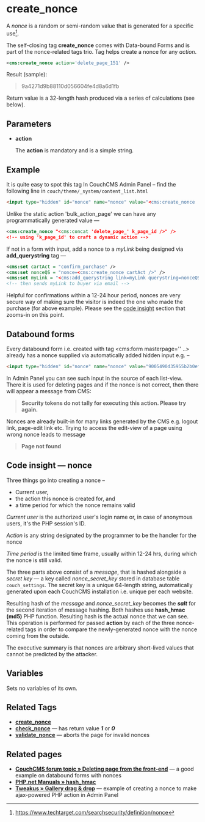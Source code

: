 # create_nonce

A *nonce* is a random or semi-random value that is generated for a specific use[^1].

[^1]: https://www.techtarget.com/searchsecurity/definition/nonce

The self-closing tag **create_nonce** comes with Data-bound Forms and is part of the nonce-related tags trio. Tag helps create a nonce for any *action*.

```xml
<cms:create_nonce action='delete_page_151' />
```

Result (sample):

> 9a4271d9b88110d056604fe4d8a6d1fb

Return value is a 32-length hash produced via a series of calculations (see below).

## Parameters

* **action**

  The **action** is mandatory and is a simple string.

## Example

It is quite easy to spot this tag In CouchCMS Admin Panel – find the following line in `couch/theme/_system/content_list.html`

```html
<input type="hidden" id="nonce" name="nonce" value="<cms:create_nonce 'bulk_action_page' />">
```

Unlike the static action 'bulk_action_page' we can have any programmatically generated value —

```xml
<cms:create_nonce "<cms:concat 'delete_page_' k_page_id />" />
<!-- using 'k_page_id' to craft a dynamic action -->
```

If not in a form with input, add a nonce to a *myLink* being designed via **add_querystring** tag —

```xml
<cms:set cartAct = "confirm_purchase" />
<cms:set nonceQS = "nonce=<cms:create_nonce cartAct />" />
<cms:set myLink = "<cms:add_querystring link=myLink querystring=nonceQS />"/>
<!-- then sends myLink to buyer via email -->
```

Helpful for confirmations within a 12-24 hour period, nonces are very secure way of making sure the visitor is indeed the one who made the purchase (for above example). Please see the [code insight](#code-insight--nonce) section that zooms-in on this point.

## Databound forms

Every databound form i.e. created with tag &lt;cms:form masterpage='' ..&gt; already has a nonce supplied via automatically added hidden input e.g. –

```html
<input type="hidden" id="nonce" name="nonce" value="9005490d35955b2b0ef4f8f2df16dbbc">
```

In Admin Panel you can see such input in the source of each list-view. There it is used for deleting pages and if the nonce is not correct, then there will appear a message from CMS:

> **Security tokens do not tally for executing this action. Please try again.**

Nonces are already built-in for many links generated by the CMS e.g. logout link, page-edit link etc. Trying to access the edit-view of a page using wrong nonce leads to message

> **Page not found**

## Code insight — nonce

Three things go into creating a nonce –

  - Current user,
  - the action this nonce is created for, and
  - a time period for which the nonce remains valid

*Current user* is the authorized user's login name or, in case of anonymous users, it's the PHP session's ID.

*Action* is any string designated by the programmer to be the handler for the nonce

*Time period* is the limited time frame, usually within 12-24 hrs, during which the nonce is still valid.

The three parts above consist of a *message*, that is hashed alongside a *secret key* — a key called *nonce_secret_key* stored in database table `couch_settings`. The secret key is a unique 64-length string, automatically generated upon each CouchCMS installation i.e. unique per each website.

Resulting hash of the *message* and *nonce_secret_key* becomes the ***salt*** for the second iteration of message hashing. Both hashes use **hash_hmac (md5)** PHP function. Resulting hash is the actual nonce that we can see. This operation is performed for passed **action** by each of the three nonce-related tags in order to compare the newly-generated nonce with the nonce coming from the outside.

The executive summary is that nonces are arbitrary short-lived values that cannot be predicted by the attacker.

## Variables

Sets no variables of its own.

## Related Tags

* [**create_nonce**](https://github.com/trendoman/Midware/tree/main/tags-reference/create_nonce.md)
* [**check_nonce**](https://github.com/trendoman/Midware/tree/main/tags-reference/check_nonce.md) — has return value ***1*** or ***0***
* [**validate_nonce**](https://github.com/trendoman/Midware/tree/main/tags-reference/validate_nonce.md) — aborts the page for invalid nonces

## Related pages

* **[CouchCMS forum topic » Deleting page from the front-end](https://www.couchcms.com/forum/viewtopic.php?f=4&t=8087#p13980)** — a good example on databound forms with nonces
* **[PHP.net Manuals » hash_hmac](https://www.php.net/manual/en/function.hash-hmac)**
* **[Tweakus » Gallery drag & drop](https://github.com/trendoman/Tweakus-Dilectus/tree/main/anton.cms%40ya.ru__admin-panel-tweaks/gallery-drag-drop)** — example of creating a nonce to make ajax-powered PHP action in Admin Panel
